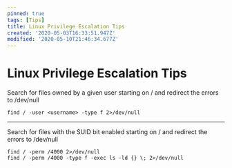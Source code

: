 ```yaml
---
pinned: true
tags: [Tips]
title: Linux Privilege Escalation Tips
created: '2020-05-03T16:33:51.947Z'
modified: '2020-05-10T21:46:34.677Z'
---
```


# Linux Privilege Escalation Tips

Search for files owned by a given user starting on / and redirect the errors to /dev/null

```
find / -user <username> -type f 2>/dev/null
```

---

Search for files with the SUID bit enabled starting on / and redirect the errors to /dev/null

```
find / -perm /4000 2>/dev/null
find / -perm /4000 -type f -exec ls -ld {} \; 2>/dev/null
```
